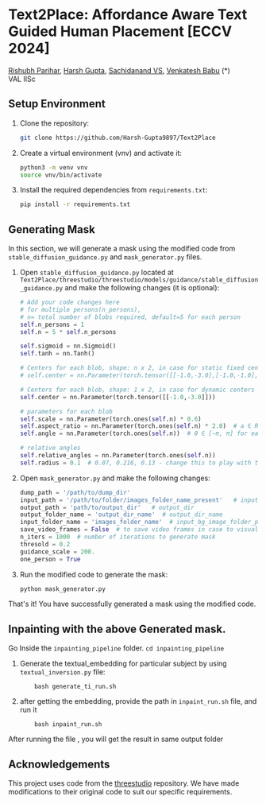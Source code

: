 # Text2Place: Affordance Aware Text Guided Human Placement [ECCV 2024]

<div>
<span class="author-block">
<a href="https://rishubhpar.github.io/" target="_blank">Rishubh Parihar</a></span>,
<span class="author-block"><a href="https://www.linkedin.com/in/harshguptashnd/" target="_blank">Harsh Gupta</a><sup></span>,
<span class="author-block">
  <a href="https://www.linkedin.com/in/sachidanand-v-s-449573201/?originalSubdomain=in" target="_blank">Sachidanand VS</a></span>,
  <span class="author-block">
    <a href="https://scholar.google.com/citations?user=cVg7HrEAAAAJ&hl=en" target="_blank">Venkatesh Babu</a>
  </span> (*)
  </div> 

<div class="is-size-5 publication-authors">
                  <span class="author-block">
                  VAL IISc &nbsp;&nbsp;&nbsp;
</div>


## Setup Environment

1. Clone the repository:
    ```bash
    git clone https://github.com/Harsh-Gupta9897/Text2Place
    ```

2. Create a virtual environment (vnv) and activate it:
    ```bash
    python3 -m venv vnv
    source vnv/bin/activate
    ```

3. Install the required dependencies from `requirements.txt`:
    ```bash
    pip install -r requirements.txt
    ```

## Generating Mask

In this section, we will generate a mask using the modified code from `stable_diffusion_guidance.py` and `mask_generator.py` files.

1. Open `stable_diffusion_guidance.py` located at `Text2Place/threestudio/threestudio/models/guidance/stable_diffusion_guidance.py` and make the following changes (it is optional):
    ```python
    # Add your code changes here
    # for multiple persons(n_persons), 
    # n= total number of blobs required, default=5 for each person
    self.n_persons = 1
    self.n = 5 * self.n_persons      

    self.sigmoid = nn.Sigmoid()
    self.tanh = nn.Tanh()

    # Centers for each blob, shape: n x 2, in case for static fixed centers
    # self.center = nn.Parameter(torch.tensor([[-1.0,-3.0],[-1.0,-1.0],[-1.0,-1.0],[-1.0,-3.0],[-1.0,2.0]]))

    # Centers for each blob, shape: 1 x 2, in case for dynamic centers
    self.center = nn.Parameter(torch.tensor([[-1.0,-3.0]]))

    # parameters for each blob
    self.scale = nn.Parameter(torch.ones(self.n) * 0.6)
    self.aspect_ratio = nn.Parameter(torch.ones(self.n) * 2.0)  # a ∈ R for each blob
    self.angle = nn.Parameter(torch.ones(self.n))  # θ ∈ [−π, π] for each blob

    # relative angles 
    self.relative_angles = nn.Parameter(torch.ones(self.n))
    self.radius = 0.1  # 0.07, 0.216, 0.13 - change this to play with the blob parameters
    ```

2. Open `mask_generator.py` and make the following changes:
    ```python
    dump_path = '/path/to/dump_dir'
    input_path = '/path/to/folder/images_folder_name_present'   # input_dir
    output_path = 'path/to/output_dir'   # output_dir
    output_folder_name = 'output_dir_name'  # output_dir_name
    input_folder_name = 'images_folder_name'  # input_bg_image_folder_path
    save_video_frames = False  # to save video frames in case to visualize it
    n_iters = 1000  # number of iterations to generate mask
    thresold = 0.2
    guidance_scale = 200.
    one_person = True
    ```

3. Run the modified code to generate the mask:
    ```bash
    python mask_generator.py
    ```

That's it! You have successfully generated a mask using the modified code.


## Inpainting with the above Generated mask.

Go Inside the `inpainting_pipeline` folder.
    ```cd inpainting_pipeline```


1. Generate the textual_embedding for particular subject by using `textual_inversion.py` file:
    ```
        bash generate_ti_run.sh
    ```

2. after getting the embedding, provide the path in `inpaint_run.sh` file, and run it

    ```
        bash inpaint_run.sh
    ```

After running the file , you will get the result in same output folder


## Acknowledgements

This project uses code from the [threestudio](https://github.com/threestudio/threestudio) repository. We have made modifications to their original code to suit our specific requirements.


